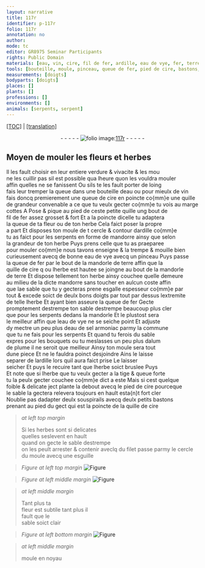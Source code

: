 ```yaml
---
layout: narrative
title: 117r
identifier: p-117r
folio: 117r
annotation: no
author:
mode: tc
editor: GR8975 Seminar Participants
rights: Public Domain
materials: [eau, vin, cire, fil de fer, ardille, eau de vye, fer, terre, eau de sel armoniac, la commune, alum de plume]
tools: [bouteille, moule, pinceau, queue de fer, pied de cire, bastons, quille de cire, filet, esguille]
measurements: [doigts]
bodyparts: [doigts]
places: []
plants: []
professions: []
environments: []
animals: [serpents, serpent]
---
```


<p><a href="{{ site.baseurl }}/diplomatic/">[TOC]</a> | <a href="{{ site.baseurl }}/texts/p-117r_tl/" target="_blank">[translation]</a></p><div class="folio" align="center">- - - - - <a href="http://gallica.bnf.fr/ark:/12148/btv1b10500001g/f239.image" target="_blank"><img src="https://cu-mkp.github.io/2017-workshop-edition/assets/photo-icon.png" alt="folio image: " style="display:inline-block; margin-bottom:-3px;"/>117r</a> - - - - - </div>  
  

## Moyen de mouler les fleurs et herbes

 
Il les fault choisir en leur entiere verdure & vivacite & <span class="del">les mou</span><br/> ne les cuillir pas sil est possible qua lheure quon les vouldra mouler<br/> affin quelles ne se fanissent Ou sils te les fault porter de loing<br/> fais leur tremper la queue dans une <span class="tl">bouteille</span> <span class="add">d<span class="m">eau</span></span> ou pour mieulx de <span class="m">vin</span><br/> fais doncq premierement une queue de <span class="m">cire</span> en poincte co{mm}e une quille<br/> de grandeur convenable a ce que tu veulx gecter co{mm}e tu vois au marge<br/> cottes A Pose & pique au pied de ceste petite quille ung bout de<br/> <span class="m">fil de fer</span> assez grosset & fort Et a la poincte dicelle tu adaptera<br/> la queue de ta fleur ou de ton herbe Cela faict poser la propre<br/> a part Et disposes ton <span class="del"><span class="tl">moule</span> de t</span> cercle & contour d<span class="m">ardille</span> co{mm}e<br/> tu as faict pour les <span class="al">serpents</span> en forme de <span class="mu">mandorre</span> <span class="del">ainsy que</span> selon<br/> la grandeur de ton herbe Puys prens celle que tu as praeparee<br/> pour mouler co{mm}e nous tavons enseigne & la trempe & mouille bien<br/> curieusement avecq de bonne <span class="m">eau <span class="add">de vye</span></span> avecq un <span class="tl">pinceau</span> Puys passe<br/> la <span class="tl">queue de <span class="m">fer</span></span> par le bout de la <span class="mu">mandorle</span> de <span class="m">terre</span> affin que la<br/> quille de <span class="m">cire</span> <span class="del">q</span> ou lherbe est hautee se joingne au bout de la <span class="mu">mandorle</span><br/> de <span class="m">terre</span> Et dispose tellement ton herbe ainsy couchee quelle demeure<br/> au milieu de la dicte <span class="mu">mandorre</span> sans toucher en aulcun coste affin<br/> que l<span class="del">a</span>e sable que tu y gecteras prene esgalle espesseur <span class="del">co{mm}e</span> par<br/> tout & <span class="add">excede</span> soict de deulx bons <span class="ms"><span class="bp">doigts</span></span> par tout par dessus lextremite<br/> de <span class="del">telle</span> lherbe Et ayant bien asseure la <span class="tl">queue de <span class="m">fer</span></span> Gecte<br/> promptement <span class="del">destrempe</span> ton sable destrempe beaucoup plus cler<br/> que pour les <span class="al">serpents</span> dedans la <span class="mu">mandorle</span> Et le plustost sera<br/> le meilleur affin que l<span class="m">eau de vye</span> ne se seiche point Et adjuste<br/> dy mectre un peu plus d<span class="m">eau de sel armoniac</span> parmy <span class="m">la commune</span><br/> que tu ne fais pour les <span class="al">serpent</span>s Et quand tu ferois du sable<br/> expres pour les bouquets ou tu meslasses un peu plus d<span class="m">alum<br/> de plume</span> il ne seroit que meilleur Ainsy ton <span class="tl">moule</span> sera tout<br/> dune piece Et ne le fauldra poinct desjoindre Ains le <span class="del">laisse</span><br/> separer de l<span class="m">ardille</span> lors quil aura faict prise Le laisser<br/> seicher Et puys le recuire tant que lherbe soict bruslee <span class="del">Puys</span><br/> Et note que si lherbe que tu veulx gecter a la tige & queue forte<br/> tu la peulx gecter couchee co{mm}e dict a este Mais si cest quelque <span class="add"></span><br/> foible & delicate <span class="del">ject</span> plante la debout avecq le <span class="tl">pied de <span class="m">cire</span></span> pourceque<br/> le sable la <span class="del">gectera</span> relevera toujours en hault esta{n}t fort cler<br/> Noublie pas dadapter deulx souspirails avecq deulx petits <span class="tl">bastons</span><br/> prenant au pied du gect qui est la poincte de la <span class="tl">quille de <span class="m">cire</span></span>
 
> *at left top margin*
> 
> 
>   Si les herbes sont si delicates<br/> quelles seslevent en hault<br/> quand on gecte le sable destrempe<br/> on les peult arrester & contenir aveclq du <span class="tl">filet</span> passe parmy le cercle du <span class="tl">moule</span> avecq une <span class="tl">esguille</span>
 
> *Figure*
> *at left top margin*
> <a href="https://drive.google.com/open?id=0B9-oNrvWdlO5WnpBbm8wN2gyTWs" target="_blank"><img src="https://cu-mkp.github.io/GR8975-edition/assets/photo-icon.png" alt="Figure" style="display:inline-block; margin-bottom:-3px;"/></a>
 
> *Figure*
> *at left middle margin*
> <a href="https://drive.google.com/open?id=0B9-oNrvWdlO5VURRYzlWOFByNzQ" target="_blank"><img src="https://cu-mkp.github.io/GR8975-edition/assets/photo-icon.png" alt="Figure" style="display:inline-block; margin-bottom:-3px;"/></a>
 
> *at left middle margin*
> 
> 
>   Tant plus ta<br/> fleur est subtile tant plus il<br/> fault que le<br/> sable soict clair
 
> *Figure*
> *at left bottom margin*
> <a href="https://drive.google.com/open?id=0B9-oNrvWdlO5dVB5bzVUWWJuS0U" target="_blank"><img src="https://cu-mkp.github.io/GR8975-edition/assets/photo-icon.png" alt="Figure" style="display:inline-block; margin-bottom:-3px;"/></a>
 
> *at left middle margin*
> 
> 
>   moule en noyau
 
